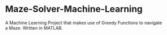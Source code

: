 # Maze-Solver-Machine-Learning
A Machine Learning Project that makes use of Greedy Functions to navigate a Maze. Written in MATLAB.
